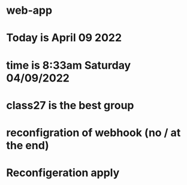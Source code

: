 # web-app
# Today is April 09 2022
# time is 8:33am Saturday 04/09/2022
# class27 is the best group 
# reconfigration of webhook (no / at the end)
# Reconfigeration apply
